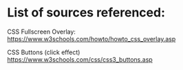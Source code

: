 # List of sources referenced:

CSS Fullscreen Overlay:
https://www.w3schools.com/howto/howto_css_overlay.asp 

CSS Buttons (click effect)
https://www.w3schools.com/css/css3_buttons.asp

